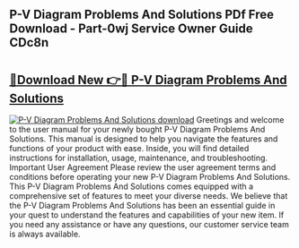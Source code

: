 ## P-V Diagram Problems And Solutions PDf Free Download - Part-0wj Service Owner Guide CDc8n

# <h2><a href="http://dfi02bf.blite.top/?on=P-V+Diagram+Problems+And+Solutions">🔗Download New 👉🔴 P-V Diagram Problems And Solutions</a></h2>

[![P-V Diagram Problems And Solutions download](https://i.imgur.com/lujVjoI.png)](http://dfi02bf.blite.top/?on=P-V+Diagram+Problems+And+Solutions)
Greetings and welcome to the user manual for your newly bought P-V Diagram Problems And Solutions. This manual is designed to help you navigate the features and functions of your product with ease. Inside, you will find detailed instructions for installation, usage, maintenance, and troubleshooting. Important User Agreement Please review the user agreement terms and conditions before operating your new P-V Diagram Problems And Solutions. This P-V Diagram Problems And Solutions comes equipped with a comprehensive set of features to meet your diverse needs. We believe that the P-V Diagram Problems And Solutions has been an essential guide in your quest to understand the features and capabilities of your new item. If you need any assistance or have any questions, our customer service team is always available.
